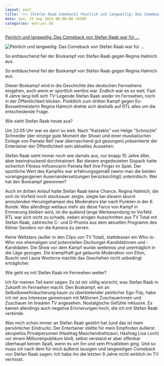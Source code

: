```yaml
---
layout: post
title: "🔥🔥 [Stefan Raab Comeback] Peinlich und langweilig: Das Comeback von Stefan Raab war für ..."
date: Sun, 15 Sep 2024 00:00:00 +0200
categories: entries DE
---
```

[Peinlich und langweilig: Das Comeback von Stefan Raab war für ...](https://www.pcgames.de/Film-und-Fun-Thema-234611/Kolumnen/Peinlich-und-langweilig-Das-Comeback-von-Stefan-Raab-war-fuer-mich-der-absolute-Reinfall-wer-hat-gewonnen-wie-sieht-aus-highlights-1455750/)

![Peinlich und langweilig: Das Comeback von Stefan Raab war für ...](https://www.pcgames.de/screenshots/original/2024/09/stefan-pc-games_artwork.jpg)

So enttäuschend fiel der Boxkampf von Stefan Raab gegen Regina Halmich aus.

So enttäuschend fiel der Boxkampf von Stefan Raab gegen Regina Halmich aus.

Dieser Boxkampf wird in die Geschichte des deutschen Fernsehens eingehen, auch wenn er sportlich wertlos war. Endlich war es so weit. Fast 9 Jahre lang ließ sich TV-Legende Stefan Raab weder im Fernsehen, noch in der Öffentlichkeit blicken. Pünktlich zum dritten Kampf gegen Ex-Boxweltmeisterin Regina Halmich drehte sich deshalb auf RTL alles um die entscheidende Frage.

Wie sieht Stefan Raab heute aus?

Um 22:05 Uhr war es dann so weit. Nach "Katzeklo" von Helge "Schnizzle" Schneider (der einzige gute Moment der Show) und einer musikalischen Einlage von Pamela Reif (war überraschend gut gesungen) präsentierte der Entertainer der Öffentlichkeit sein aktuelles Aussehen.

Stefan Raab sieht immer noch wie damals aus, nur knapp 10 Jahre älter, aber beeindruckend durchtrainiert. Bei diesem angedeuteten Sixpack hatte sicherlich Fitness-Influencerin Pamela Reif ihre Finger im Spiel. Der sportliche Wert des Kampfes war erfahrungsgemäß (wenn man die beiden vorangegangenen Auseinandersetzungen berücksichtigt) unterirdisch. Wer hat den Boxkampf gewonnen?

Auch im dritten Anlauf hatte Stefan Raab keine Chance. Regina Halmich, die sich im Vorfeld noch stocksauer zeigte, siegte bei diesem skurril anmutenden Herumgehampel des Moderators klar nach Punkten in der 6. Runde. Was allerdings weitaus mehr als diese Farce von Kampf in Erinnerung bleiben wird, ist die quälend lange Werbesendung im Vorfeld. RTL war sich nicht zu schade, neben einigen Ausschnitten aus TV Total mit Stefan Raab, zahlreiche C- und D-Promis aus dem aktuellen Programm des Kölner Senders vor die Kamera zu zerren.

Keine Weltstars (außer in den Clips von TV Total), stattdessen ein Who-is-Who von ehemaligen und potenziellen Dschungel-Kandidatinnen und -Kandidaten. Die Show vor dem Kampf wurde seelenlos und unerträglich in die Läge gezogen. Die krampfhaft gut gelaunte Moderation von Elton, Buschi und Laura Wontorra machte das Geschehen nicht unbedingt erträglicher.

Wie geht es mit Stefan Raab im Fernsehen weiter?

Ich für meinen Teil kann sagen: Es ist mir völlig wurscht, was Stefan Raab in Zukunft im Fernsehen macht. Den Boxkampf, ein an Selbstbeweihräucherung kaum zu überbietender peinlicher Ego-Trip, habe ich mir aus Interesse gemeinsam mit Millionen Zuschauerinnen und Zuschauer im linearen TV angesehen. Nostalgische Gefühle inklusive. Es kamen allerdings auch negative Erinnerungen hoch, die ich mit Stefan Raab verbinde.

Was mich schon immer an Stefan Raab gestört hat (und das ist mein persönlicher Eindruck): Der Entertainer stellte für mein Empfinden äußerst skrupellos Privatpersonen (Hashtag Maschendrahtzaun, Hashtag Lisa Loch) vor einem Millionenpublikum bloß, selbst verstand er aber offenbar überhaupt keinen Spaß, wenn es um ihn und sein Privatleben ging. Und so muss ich nach dem für mich äußerst lausigen und langweiligen Comeback von Stefan Raab sagen: Ich habe ihn die letzten 9 Jahre nicht wirklich im TV vermisst.

